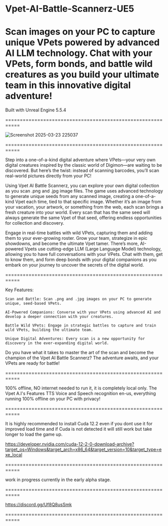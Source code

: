 # Vpet-AI-Battle-Scannerz-UE5

# Scan images on your PC to capture unique VPets powered by advanced AI LLM technology. Chat with your VPets, form bonds, and battle wild creatures as you build your ultimate team in this innovative digital adventure!

Built with Unreal Engine 5.5.4

===========================================================

![Screenshot 2025-03-23 225037](https://github.com/user-attachments/assets/0531fc93-aaef-4dbe-abf7-ff22b7b13f3c)

===========================================================

Step into a one-of-a-kind digital adventure where VPets—your very own digital creatures inspired by the classic world of Digimon—are waiting to be discovered. But here’s the twist: instead of scanning barcodes, you’ll scan real-world pictures directly from your PC!

Using Vpet AI Battle Scannerz, you can explore your own digital collection as you scan .png and .jpg image files. The game uses advanced technology to generate unique seeds from any scanned image, creating a one-of-a-kind Vpet each time, tied to that specific image. Whether it’s an image from your vacation, your artwork, or something from the web, each scan brings a fresh creature into your world. Every scan that has the same seed will always generate the same Vpet of that seed, offering endless opportunities for collection and discovery.

Engage in real-time battles with wild VPets, capturing them and adding them to your ever-growing roster. Grow your team, strategize in epic showdowns, and become the ultimate Vpet tamer. 
There’s more, AI-powered Vpets use cutting-edge LLM (Large Language Model) technology, allowing you to have full conversations with your VPets. Chat with them, get to know them, and form deep bonds with your digital companions as you embark on your journey to uncover the secrets of the digital world.

===========================================================

Key Features:

    Scan and Battle: Scan .png and .jpg images on your PC to generate unique, seed-based VPets.
    
    AI-Powered Companions: Converse with your VPets using advanced AI and develop a deeper connection with your creatures.
    
    Battle Wild VPets: Engage in strategic battles to capture and train wild VPets, building the ultimate team.
    
    Unique Digital Adventures: Every scan is a new opportunity for discovery in the ever-expanding digital world.

Do you have what it takes to master the art of the scan and become the champion of the Vpet AI Battle Scannerz? The adventure awaits, and your VPets are ready for battle!

===========================================================

100% offline, NO internet needed to run it, it is completely local only. The Vpet A.I's Features TTS Voice and Speech recognition en-us, everything running 100% offline on your PC with privacy!

===========================================================

It is highly recommended to install Cuda 12.2 even if you dont use it for improved load time and if Cuda is not detected it will still work but take longer to load the game up.

https://developer.nvidia.com/cuda-12-2-0-download-archive?target_os=Windows&target_arch=x86_64&target_version=10&target_type=exe_local

===========================================================

work in progress currently in the early alpha stage.

===========================================================

https://discord.gg/Uf8Q8usSmk

===========================================================

